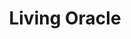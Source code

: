---
pid: MP8
title: Living Oracle
location_transcription: Lancaster & Spring Garden (MLK Mural)
zipcode: '19148'
outside_phl: 
neighborhood: Whitman,Pennsport,South Philadelphia
age: '25'
age_range: 20-29
instagram: 
image_file_name: MP_8.jpg
proposal_transcription: If you want to commerate a person (like MLK on Lancaster ave)
  hookup a website to a projector playing clips of them with subtitles. People can
  then go to the website and request to play clips of the speaker on a variety of
  topics. In this way you can ask the honored person for advice on a variety of topics.
topic: Figure,History
topic_summary: 0, 0
type: Audio,Digital,Interactive,Projection
keywords_other: 
credit: 
image_labels: 
twitter: 
facebook: 
permalink: "/monuments/mp8/"
layout: item-page
---